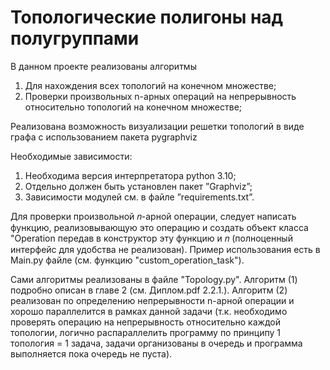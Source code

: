 # Топологические полигоны над полугруппами

В данном проекте реализованы алгоритмы 
1) Для нахождения всех топологий на конечном множестве;
2) Проверки произвольных n-арных операций на непрерывность относительно топологий на конечном множестве;


  Реализована возможность визуализации решетки топологий в виде графа с использованием пакета pygraphviz


Необходимые зависимости:
1) Необходима версия интерпретатора python 3.10;
2) Отдельно должен быть установлен пакет ”Graphviz”;
3) Зависимости модулей см. в файле ”requirements.txt”.

   
Для проверки произвольной 𝑛-арной операции, следует написать функцию,
реализовывающую это операцию и создать объект класса "Operation передав в
конструктор эту функцию и 𝑛 (полноценный интерфейс для удобства не реализован). 
Пример использования есть в Main.py файле (см. функцию "custom_operation_task").

Сами алгоритмы реализованы в файле "Topology.py". Алгоритм (1) подробно описан в главе 2 (см. Диплом.pdf 2.2.1.). Алгоритм (2) реализован по определению непрерывности n-арной операции и хорошо параллелится в рамках данной задачи (т.к. необходимо проверять операцию на непрерывность относительно каждой топологии, логично распараллелить программу по принципу 1 топология = 1 задача, задачи организованы в очередь и программа выполняется пока очередь не пуста).

 
